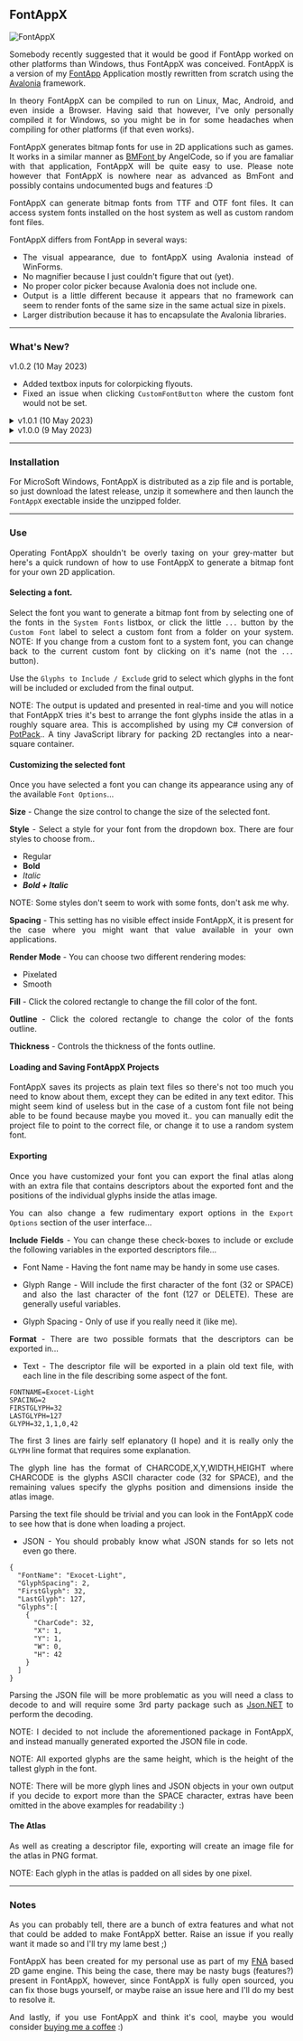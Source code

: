﻿
<div align="justify">

## FontAppX

![FontAppX](screenshot.png)

Somebody recently suggested that it would be good if FontApp worked on other platforms than Windows, thus FontAppX was conceived. FontAppX is a version of my [FontApp](https://github.com/Antix-Development/FontApp) Application mostly rewritten from scratch using the [Avalonia](https://avaloniaui.net/) framework.

In theory FontAppX can be compiled to run on Linux, Mac, Android, and even inside a Browser. Having said that however, I've only personally compiled it for Windows, so you might be in for some headaches when compiling for other platforms (if that even works).

FontAppX generates bitmap fonts for use in 2D applications such as games. It works in a similar manner as [BMFont ](https://www.angelcode.com/products/bmfont/) by AngelCode, so if you are famaliar with that application, FontAppX will be quite easy to use. Please note however that FontAppX is nowhere near as advanced as BmFont and possibly contains undocumented bugs and features :D

FontAppX can generate bitmap fonts from TTF and OTF font files. It can access system fonts installed on the host system as well as custom random font files.

FontAppX differs from FontApp in several ways:

- The visual appearance, due to fontAppX using Avalonia instead of WinForms.
- No magnifier because I just couldn't figure that out (yet).
- No proper color picker because Avalonia does not include one.
- Output is a little different because it appears that no framework can seem to render fonts of the same size in the same actual size in pixels.
- Larger distribution because it has to encapsulate the Avalonia libraries.

<hr>

### What's New?

v1.0.2 (10 May 2023)

- Added textbox inputs for colorpicking flyouts.
- Fixed an issue when clicking `CustomFontButton` where the custom font would not be set.

<details><summary>v1.0.1 (10 May 2023)</summary><p>

- Fixed filename generation issues.

</p></details>

<details><summary>v1.0.0 (9 May 2023)</summary><p>

- Initial public release.

</p></details>

<hr>

### Installation

For MicroSoft Windows, FontAppX is distributed as a zip file and is portable, so just download the latest release, unzip it somewhere and then launch the `FontAppX` exectable inside the unzipped folder.

<hr>

### Use

Operating FontAppX shouldn't be overly taxing on your grey-matter but here's a quick rundown of how to use FontAppX to generate a bitmap font for your own 2D application.

#### Selecting a font.

Select the font you want to generate a bitmap font from by selecting one of the fonts in the `System Fonts` listbox, or click the little `...` button by the `Custom Font` label to select a custom font from a folder on your system. NOTE: If you change from a custom font to a system font, you can change back to the current custom font by clicking on it's name (not the `...` button).

Use the `Glyphs to Include / Exclude` grid to select which glyphs in the font will be included or excluded from the final output.

NOTE: The output is updated and presented in real-time and you will notice that FontAppX tries it's best to arrange the font glyphs inside the atlas in a roughly square area. This is accomplished by using my C# conversion of [PotPack](https://github.com/mapbox/potpack).. A tiny JavaScript library for packing 2D rectangles into a near-square container.

#### Customizing the selected font

Once you have selected a font you can change its appearance using any of the available `Font Options`...

**Size** -  Change the size control to change the size of the selected font.

**Style** - Select a style for your font from the dropdown box. There are four styles to choose from..

- Regular
- **Bold**
- *Italic*
- ***Bold + Italic***

NOTE: Some styles don't seem to work with some fonts, don't ask me why.

**Spacing** - This setting has no visible effect inside FontAppX, it is present for the case where you might want that value available in your own applications.

**Render Mode** - You can choose two different rendering modes:

- Pixelated
- Smooth

**Fill** - Click the colored rectangle to change the fill color of the font.

**Outline** - Click the colored rectangle to change the color of the fonts outline.

**Thickness** - Controls the thickness of the fonts outline.

#### Loading and Saving FontAppX Projects

FontAppX saves its projects as plain text files so there's not too much you need to know about them, except they can be edited in any text editor. This might seem kind of useless but in the case of a custom font file not being able to be found because maybe you moved it.. you can manually edit the project file to point to the correct file, or change it to use a random system font.

#### Exporting

Once you have customized your font you can export the final atlas along with an extra file that contains descriptors about the exported font and the positions of the individual glyphs inside the atlas image.

You can also change a few rudimentary export options in the `Export Options` section of the user interface...

**Include Fields** - You can change these check-boxes to include or exclude the following variables in the exported descriptors file...

- Font Name - Having the font name may be handy in some use cases.

- Glyph Range - Will include the first character of the font (32 or SPACE) and also the last character of the font (127 or DELETE). These are generally useful variables.

- Glyph Spacing -  Only of use if you really need it (like me).

**Format** - There are two possible formats that the descriptors can be exported in...

- Text - The descriptor file will be exported in a plain old text file, with each line in the file describing some aspect of the font.

```
FONTNAME=Exocet-Light
SPACING=2
FIRSTGLYPH=32
LASTGLYPH=127
GLYPH=32,1,1,0,42
```

The first 3 lines are fairly self eplanatory (I hope) and it is really only the `GLYPH` line format that requires some explanation.

The glyph line has the format of CHARCODE,X,Y,WIDTH,HEIGHT where CHARCODE is the glyphs ASCII character code (32 for SPACE), and the remaining values specify the glyphs position and dimensions inside the atlas image.

Parsing the text file should be trivial and you can look in the FontAppX code to see how that is done when loading a project.

- JSON - You should probably know what JSON stands for so lets not even go there. 

```
{
  "FontName": "Exocet-Light",
  "GlyphSpacing": 2,
  "FirstGlyph": 32,
  "LastGlyph": 127,
  "Glyphs":[
    {
      "CharCode": 32,
      "X": 1,
      "Y": 1,
      "W": 0,
      "H": 42
    }
  ]
}

```

Parsing the JSON file will be more problematic as you will need a class to decode to and will require some 3rd party package such as [Json.NET](https://www.newtonsoft.com/json) to perform the decoding.

NOTE: I decided to not include the aforementioned package in FontAppX, and instead manually generated exported the JSON file in code.

NOTE: All exported glyphs are the same height, which is the height of the tallest glyph in the font.

NOTE: There will be more glyph lines and JSON objects in your own output if you decide to export more than the SPACE character, extras have been omitted in the above examples for readability :)

#### The Atlas

As well as creating a descriptor file, exporting will create an image file for the atlas in PNG format.

NOTE: Each glyph in the atlas is padded on all sides by one pixel.

<hr>

### Notes

As you can probably tell, there are a bunch of extra features and what not that could be added to make FontAppX better. Raise an issue if you really want it made so and I'll try my lame best ;)

FontAppX has been created for my personal use as part of my [FNA](https://fna-xna.github.io/) based 2D game engine. This being the case, there may be nasty bugs (features?) present in FontAppX, however, since FontAppX is fully open sourced, you can fix those bugs yourself, or maybe raise an issue here and I'll do my best to resolve it.

And lastly, if you use FontAppX and think it's cool, maybe you would consider [buying me a coffee](https://www.buymeacoffee.com/antixdevelu) :)
